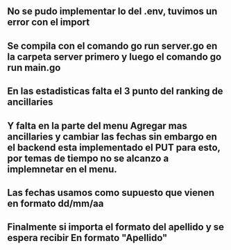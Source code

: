 ## No se pudo implementar lo del .env, tuvimos un error con el import
## Se compila con el comando go run server.go en la carpeta server primero y luego el comando go run main.go
## En las estadisticas falta el 3 punto del ranking de ancillaries
## Y falta en la parte del menu Agregar mas ancillaries y cambiar las fechas sin embargo en el backend esta implementado el PUT para esto, por temas de tiempo no se alcanzo a implemnetar en el menu.
## Las fechas usamos como supuesto que vienen en formato dd/mm/aa
## Finalmente si importa el formato del apellido y se espera recibir En formato "Apellido"